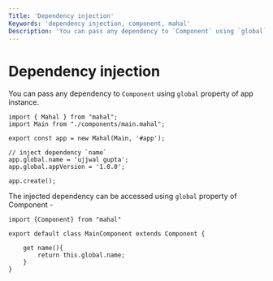 ```yaml
---
Title: 'Dependency injection'
Keywords: 'dependency injection, component, mahal'
Description: 'You can pass any dependency to `Component` using `global` property of app instance.'
---
```


# Dependency injection

You can pass any dependency to `Component` using `global` property of app instance.

```
import { Mahal } from "mahal";
import Main from "./components/main.mahal";

export const app = new Mahal(Main, '#app');

// inject dependency `name`
app.global.name = 'ujjwal gupta';
app.global.appVersion = '1.0.0';

app.create();
```

The injected dependency can be accessed using `global` property of Component - 

```
import {Component} from "mahal"

export default class MainComponent extends Component {

    get name(){
        return this.global.name;
    }
}

```